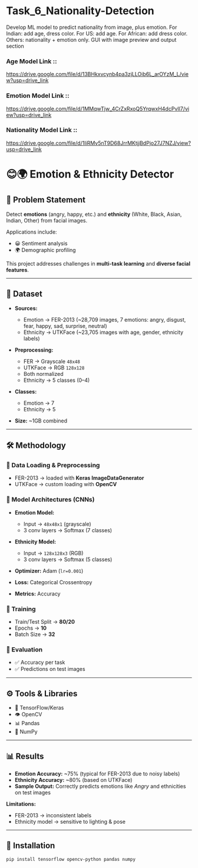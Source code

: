 # Task_6_Nationality-Detection
Develop ML model to predict nationality from image, plus emotion. For Indian: add age, dress color. For US: add age. For African: add dress color. Others: nationality + emotion only. GUI with image preview and output section


### Age Model Link ::


https://drive.google.com/file/d/13BHkxvcynb4pa3zjLLOib6L_arOYzM_L/view?usp=drive_link

### Emotion Model Link ::


https://drive.google.com/file/d/1MMqwTjw_4CrZxRxoQ5YrqwxH4dcPvIl7/view?usp=drive_link





###  Nationality Model Link ::


https://drive.google.com/file/d/1IiRMv5nT9D68JrrMKtjjBdPjo27J7NZJ/view?usp=drive_link


# 😊🌍 Emotion & Ethnicity Detector  

## 📌 Problem Statement  
Detect **emotions** (angry, happy, etc.) and **ethnicity** (White, Black, Asian, Indian, Other) from facial images.  

Applications include:  
- 😀 Sentiment analysis  
- 🌍 Demographic profiling  

This project addresses challenges in **multi-task learning** and **diverse facial features**.  

---

## 📂 Dataset  

- **Sources:**  
  - Emotion → FER-2013 (~28,709 images, 7 emotions: angry, disgust, fear, happy, sad, surprise, neutral)  
  - Ethnicity → UTKFace (~23,705 images with age, gender, ethnicity labels)  

- **Preprocessing:**  
  - FER → Grayscale `48x48`  
  - UTKFace → RGB `128x128`  
  - Both normalized  
  - Ethnicity → 5 classes (0–4)  

- **Classes:**  
  - Emotion → 7  
  - Ethnicity → 5  

- **Size:** ~1GB combined  

---

## 🛠 Methodology  

### 🔹 Data Loading & Preprocessing  
- FER-2013 → loaded with **Keras ImageDataGenerator**  
- UTKFace → custom loading with **OpenCV**  

### 🔹 Model Architectures (CNNs)  
- **Emotion Model:**  
  - Input → `48x48x1` (grayscale)  
  - 3 conv layers → Softmax (7 classes)  

- **Ethnicity Model:**  
  - Input → `128x128x3` (RGB)  
  - 3 conv layers → Softmax (5 classes)  

- **Optimizer:** Adam (`lr=0.001`)  
- **Loss:** Categorical Crossentropy  
- **Metrics:** Accuracy  

### 🔹 Training  
- Train/Test Split → **80/20**  
- Epochs → **10**  
- Batch Size → **32**  

### 🔹 Evaluation  
- ✅ Accuracy per task  
- ✅ Predictions on test images  

---

## ⚙ Tools & Libraries  
- 🧠 TensorFlow/Keras  
- 👁 OpenCV  
- 📊 Pandas  
- 🔢 NumPy  

---

## 📊 Results  

- **Emotion Accuracy:** ~75% (typical for FER-2013 due to noisy labels)  
- **Ethnicity Accuracy:** ~80% (based on UTKFace)  
- **Sample Output:** Correctly predicts emotions like *Angry* and ethnicities on test images  

**Limitations:**  
- FER-2013 → inconsistent labels  
- Ethnicity model → sensitive to lighting & pose  

---

## 🚀 Installation  
```bash
pip install tensorflow opencv-python pandas numpy
